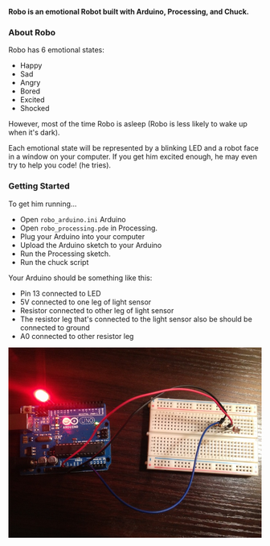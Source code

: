 **Robo is an emotional Robot built with Arduino, Processing, and Chuck.**

### About Robo

Robo has 6 emotional states:

- Happy
- Sad
- Angry
- Bored
- Excited
- Shocked

However, most of the time Robo is asleep (Robo is less likely to wake up when it's dark).

Each emotional state will be represented by a blinking LED and a robot face in a window on your computer. If you get him excited enough, he may even try to help you code! (he tries).

### Getting Started

To get him running...
- Open `robo_arduino.ini` Arduino 
- Open `robo_processing.pde` in Processing.
- Plug your Arduino into your computer
- Upload the Arduino sketch to your Arduino
- Run the Processing sketch.
- Run the chuck script


Your Arduino should be something like this:

- Pin 13 connected to LED
- 5V connected to one leg of light sensor
- Resistor connected to other leg of light sensor
- The resistor leg that's connected to the light sensor also be should be connected to ground
- A0 connected to other resistor leg 

![Bad Schematic](schematic.jpg)
